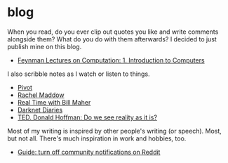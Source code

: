 # blog

When you read, do you ever clip out quotes you like and write comments alongside them? What do you do with them afterwards? I decided to just publish mine on this blog.

* [Feynman Lectures on Computation: 1. Introduction to Computers](2025/09/23/Feynman_Lectures_on_Computation_01.md)

I also scribble notes as I watch or listen to things.

* [Pivot](series/pivot.md)
* [Rachel Maddow](series/maddow.md)
* [Real Time with Bill Maher](series/real-time.md)
* [Darknet Diaries](series/darknetdiaries.md)
* [TED. Donald Hoffman: Do we see reality as it is?](2025/09/22/ted_donald_hoffman_do_we_see_reality_as_it_is.md)

Most of my writing is inspired by other people's writing (or speech). Most, but not all. There's much inspiration in work and hobbies, too.

* [Guide: turn off community notifications on Reddit](2025/09/23/guide-turn-off-community-notifications-on-reddit.md)
